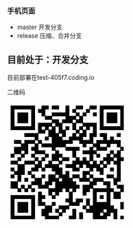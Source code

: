 ### 手机页面

+ master 开发分支
+ release 压缩、合并分支

目前处于：开发分支
---
目前部署在test-405f7.coding.io

二维码

[![二维码](/qrcode.png)](http://test-405f7.coding.io)
